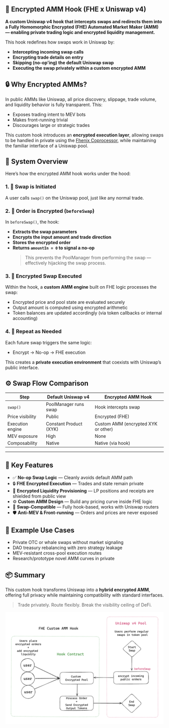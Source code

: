 ## 🧬 Encrypted AMM Hook (FHE x Uniswap v4)

**A custom Uniswap v4 hook that intercepts swaps and redirects them into a Fully Homomorphic Encrypted (FHE) Automated Market Maker (AMM) — enabling private trading logic and encrypted liquidity management.**

This hook redefines how swaps work in Uniswap by:
- **Intercepting incoming swap calls**
- **Encrypting trade details on entry**
- **Skipping (no-op'ing) the default Uniswap swap**
- **Executing the swap privately within a custom encrypted AMM**

## 🔒 Why Encrypted AMMs?

In public AMMs like Uniswap, all price discovery, slippage, trade volume, and liquidity behavior is fully transparent. This:
- Exposes trading intent to MEV bots
- Makes front-running trivial
- Discourages large or strategic trades

This custom hook introduces an **encrypted execution layer**, allowing swaps to be handled in private using the [Fhenix Coprocessor](https://www.fhenix.io/), while maintaining the familiar interface of a Uniswap pool.

## 🧠 System Overview

Here’s how the encrypted AMM hook works under the hood:

### 1. 📨 Swap is Initiated  
A user calls `swap()` on the Uniswap pool, just like any normal trade.

### 2. 🔐 Order is Encrypted (`beforeSwap`)  
In `beforeSwap()`, the hook:
- **Extracts the swap parameters**
- **Encrypts the input amount and trade direction**
- **Stores the encrypted order**
- **Returns `amountIn = 0` to signal a no-op**  
  > This prevents the PoolManager from performing the swap — effectively hijacking the swap process.

### 3. 🧮 Encrypted Swap Executed  
Within the hook, a **custom AMM engine** built on FHE logic processes the swap:
- Encrypted price and pool state are evaluated securely
- Output amount is computed using encrypted arithmetic
- Token balances are updated accordingly (via token callbacks or internal accounting)

### 4. 🔁 Repeat as Needed  
Each future swap triggers the same logic:
- Encrypt → No-op → FHE execution

This creates a **private execution environment** that coexists with Uniswap’s public interface.

## ⚙️ Swap Flow Comparison

| Step                | Default Uniswap v4      | Encrypted AMM Hook              |
|---------------------|-------------------------|----------------------------------|
| `swap()`            | PoolManager runs swap   | Hook intercepts swap            |
| Price visibility    | Public                  | Encrypted (FHE)                 |
| Execution engine    | Constant Product (XYK)  | Custom AMM (encrypted XYK or other)          |
| MEV exposure        | High                    | None                            |
| Composability       | Native                  | Native (via hook)               |

---

## 🧩 Key Features

- ✅ **No-op Swap Logic** — Cleanly avoids default AMM path  
- 🔒 **FHE Encrypted Execution** — Trades and state remain private  
- 🧪 **Encrypted Liquidity Provisioning** — LP positions and receipts are shielded from public view  
- ⚙️ **Custom AMM Design** — Build any pricing curve inside FHE logic  
- 🔁 **Swap-Compatible** — Fully hook-based, works with Uniswap routers  
- 🛡️ **Anti-MEV & Front-running** — Orders and prices are never exposed  

## 🚀 Example Use Cases

- Private OTC or whale swaps without market signaling  
- DAO treasury rebalancing with zero strategy leakage  
- MEV-resistant cross-pool execution routes  
- Research/prototype novel AMM curves in private

## 📦 Summary

This custom hook transforms Uniswap into a **hybrid encrypted AMM**, offering full privacy while maintaining compatibility with standard interfaces.

> Trade privately. Route flexibly. Break the visibility ceiling of DeFi.

<img src="../assets/FHECustomAMMHook.png" width="800" >
